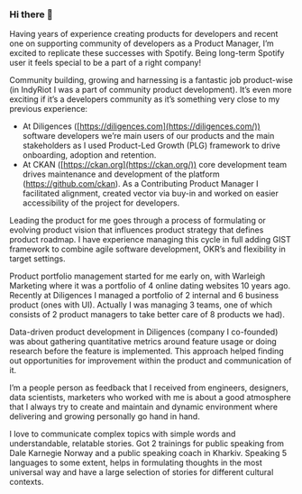 ### Hi there 👋

Having years of experience creating products for developers and recent one on supporting community of developers as a Product Manager, I’m excited to replicate these successes with Spotify. Being long-term Spotify user it feels special to be a part of a right company!

Community building, growing and harnessing is a fantastic job product-wise (in IndyRiot I was a part of community product development). It’s even more exciting if it’s a developers community as it’s something very close to my previous experience:

- At Diligences ([https://diligences.com](https://diligences.com/)) software developers we’re main users of our products and the main stakeholders as I used Product-Led Growth (PLG) framework to drive onboarding, adoption and retention.
- At CKAN ([https://ckan.org](https://ckan.org/)) core development team drives maintenance and development of the platform (https://github.com/ckan). As a Contributing Product Manager I facilitated alignment, created vector via buy-in and worked on easier accessibility of the project for developers.

Leading the product for me goes through a process of formulating or evolving product vision that influences product strategy that defines product roadmap. I have experience managing this cycle in full adding GIST framework to combine agile software development, OKR’s and flexibility in target settings.

Product portfolio management started for me early on, with Warleigh Marketing where it was a portfolio of 4 online dating websites 10 years ago. Recently at Diligences I managed a portfolio of 2 internal and 6 business product (ones with UI). Actually I was managing 3 teams, one of which consists of 2 product managers to take better care of 8 products we had).

Data-driven product development in Diligences (company I co-founded) was about gathering quantitative metrics around feature usage or doing research before the feature is implemented. This approach helped finding out opportunities for improvement within the product and communication of it.

I’m a people person as feedback that I received from engineers, designers, data scientists, marketers who worked with me is about a good atmosphere that I always try to create and maintain and dynamic environment where delivering and growing personally go hand in hand.

I love to communicate complex topics with simple words and understandable, relatable stories. Got 2 trainings for public speaking from Dale Karnegie Norway and a public speaking coach in Kharkiv. Speaking 5 languages to some extent, helps in formulating thoughts in the most universal way and have a large selection of stories for different cultural contexts.
